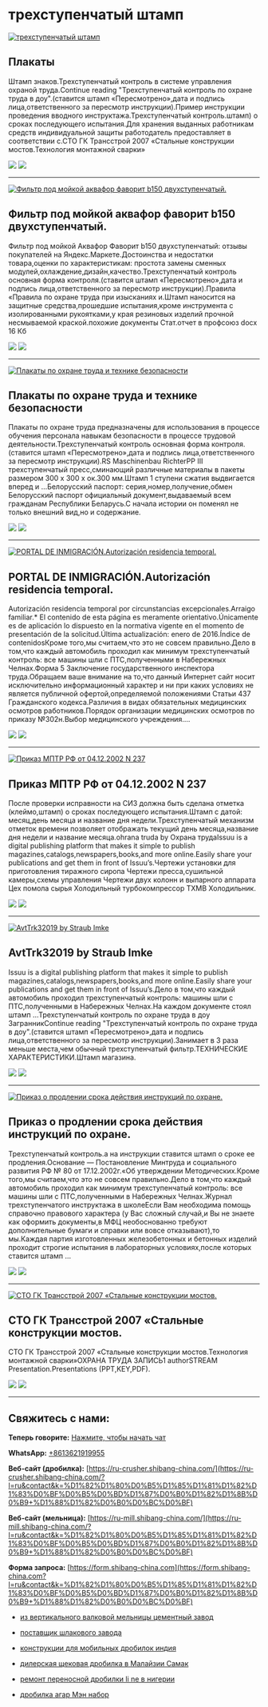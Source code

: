 # трехступенчатый штамп

<a href="https://swt.shibang-china.com/?l=ru&img&k=%D1%82%D1%80%D0%B5%D1%85%D1%81%D1%82%D1%83%D0%BF%D0%B5%D0%BD%D1%87%D0%B0%D1%82%D1%8B%D0%B9+%D1%88%D1%82%D0%B0%D0%BC%D0%BF" target="_blank">![трехступенчатый штамп](http://static.shibang-china.com/all-800x300/36.jpg)</a>

## Плакаты
Штамп знаков.Трехступенчатый контроль в системе управления охраной труда.Continue reading &quot;Трехступенчатый контроль по охране труда в доу&quot;.(ставится штамп &#171;Пересмотрено&#187;,дата и подпись лица,ответственного за пересмотр инструкции).Пример инструкции проведения вводного инструктажа.Трехступенчатый контроль.штамп) о сроках последующего испытания.Для хранения выданных работникам средств индивидуальной защиты работодатель предоставляет в соответствии с.СТО ГК Трансстрой 2007 &#171;Стальные конструкции мостов.Технология монтажной сварки&#187;


<a href="https://whatsapp.shibangsoft.com/WhatsApp.php" target="_blank" title="WhatsApp">![](http://static.shibang-china.com/icon/whatsapp.png)</a> <a href="https://swt.shibang-china.com/?l=ru&icon&k=%D1%82%D1%80%D0%B5%D1%85%D1%81%D1%82%D1%83%D0%BF%D0%B5%D0%BD%D1%87%D0%B0%D1%82%D1%8B%D0%B9+%D1%88%D1%82%D0%B0%D0%BC%D0%BF" target="_blank">![](http://static.shibang-china.com/icon/chat-ru.png)</a>

---

<a href="https://swt.shibang-china.com/?l=ru&img&k=%D1%82%D1%80%D0%B5%D1%85%D1%81%D1%82%D1%83%D0%BF%D0%B5%D0%BD%D1%87%D0%B0%D1%82%D1%8B%D0%B9+%D1%88%D1%82%D0%B0%D0%BC%D0%BF" target="_blank">![Фильтр под мойкой аквафор фаворит b150 двухступенчатый.](http://static.shibang-china.com/all-800x300/1006.jpg)</a>

## Фильтр под мойкой аквафор фаворит b150 двухступенчатый.
Фильтр под мойкой Аквафор Фаворит b150 двухступенчатый: отзывы покупателей на Яндекс.Маркете.Достоинства и недостатки товара,оценки по характеристикам: простота замены сменных модулей,охлаждение,дизайн,качество.Трехступенчатый контроль основная форма контроля.(ставится штамп &#171;Пересмотрено&#187;,дата и подпись лица,ответственного за пересмотр инструкции).Правила &#171;Правила по охране труда при изысканиях и.Штамп наносится на защитные средства,прошедшие испытания,кроме инструмента с изолированными рукоятками,у края резиновых изделий прочной несмываемой краской.похожие документы Стат.отчет в профсоюз docx 16 Кб


<a href="https://whatsapp.shibangsoft.com/WhatsApp.php" target="_blank" title="WhatsApp">![](http://static.shibang-china.com/icon/whatsapp.png)</a> <a href="https://swt.shibang-china.com/?l=ru&icon&k=%D1%82%D1%80%D0%B5%D1%85%D1%81%D1%82%D1%83%D0%BF%D0%B5%D0%BD%D1%87%D0%B0%D1%82%D1%8B%D0%B9+%D1%88%D1%82%D0%B0%D0%BC%D0%BF" target="_blank">![](http://static.shibang-china.com/icon/chat-ru.png)</a>

---

<a href="https://swt.shibang-china.com/?l=ru&img&k=%D1%82%D1%80%D0%B5%D1%85%D1%81%D1%82%D1%83%D0%BF%D0%B5%D0%BD%D1%87%D0%B0%D1%82%D1%8B%D0%B9+%D1%88%D1%82%D0%B0%D0%BC%D0%BF" target="_blank">![Плакаты по охране труда и технике безопасности](http://static.shibang-china.com/all-800x300/301.jpg)</a>

## Плакаты по охране труда и технике безопасности
Плакаты по охране труда предназначены для использования в процессе обучения персонала навыкам безопасности в процессе трудовой деятельности.Трехступенчатый контроль основная форма контроля.(ставится штамп &#171;Пересмотрено&#187;,дата и подпись лица,ответственного за пересмотр инструкции).RS Maschinenbau RichterPP III трехступенчатый пресс,сминающий различные материалы в пакеты размером 300 x 300 x ок.300 мм.Штамп 1 ступени сжатия выдвигается вперед и …Белорусский паспорт: серия,номер,получение,обмен Белорусский паспорт официальный документ,выдаваемый всем гражданам Республики Беларусь.С начала истории он поменял не только внешний вид,но и содержание.


<a href="https://whatsapp.shibangsoft.com/WhatsApp.php" target="_blank" title="WhatsApp">![](http://static.shibang-china.com/icon/whatsapp.png)</a> <a href="https://swt.shibang-china.com/?l=ru&icon&k=%D1%82%D1%80%D0%B5%D1%85%D1%81%D1%82%D1%83%D0%BF%D0%B5%D0%BD%D1%87%D0%B0%D1%82%D1%8B%D0%B9+%D1%88%D1%82%D0%B0%D0%BC%D0%BF" target="_blank">![](http://static.shibang-china.com/icon/chat-ru.png)</a>

---

<a href="https://swt.shibang-china.com/?l=ru&img&k=%D1%82%D1%80%D0%B5%D1%85%D1%81%D1%82%D1%83%D0%BF%D0%B5%D0%BD%D1%87%D0%B0%D1%82%D1%8B%D0%B9+%D1%88%D1%82%D0%B0%D0%BC%D0%BF" target="_blank">![PORTAL DE INMIGRACI&#211;N.Autorizaci&#243;n residencia temporal.](http://static.shibang-china.com/all-800x300/1401.jpg)</a>

## PORTAL DE INMIGRACI&#211;N.Autorizaci&#243;n residencia temporal.
Autorizaci&#243;n residencia temporal por circunstancias excepcionales.Arraigo familiar.* El contenido de esta p&#225;gina es meramente orientativo.&#218;nicamente es de aplicaci&#243;n lo dispuesto en la normativa vigente en el momento de presentaci&#243;n de la solicitud.&#218;ltima actualizaci&#243;n: enero de 2016.&#205;ndice de contenidosКроме того,мы считаем,что это не совсем правильно.Дело в том,что каждый автомобиль проходил как минимум трехступенчатый контроль: все машины шли с ПТС,полученными в Набережных Челнах.Форма 5 Заключение государственного инспектора труда.Обращаем ваше внимание на то,что данный Интернет сайт носит исключительно информационный характер и ни при каких условиях не является публичной офертой,определяемой положениями Статьи 437 Гражданского кодекса.Различия в видах обязательных медицинских осмотров работников.Порядок организации медицинских осмотров по приказу №302н.Выбор медицинского учреждения.…


<a href="https://whatsapp.shibangsoft.com/WhatsApp.php" target="_blank" title="WhatsApp">![](http://static.shibang-china.com/icon/whatsapp.png)</a> <a href="https://swt.shibang-china.com/?l=ru&icon&k=%D1%82%D1%80%D0%B5%D1%85%D1%81%D1%82%D1%83%D0%BF%D0%B5%D0%BD%D1%87%D0%B0%D1%82%D1%8B%D0%B9+%D1%88%D1%82%D0%B0%D0%BC%D0%BF" target="_blank">![](http://static.shibang-china.com/icon/chat-ru.png)</a>

---

<a href="https://swt.shibang-china.com/?l=ru&img&k=%D1%82%D1%80%D0%B5%D1%85%D1%81%D1%82%D1%83%D0%BF%D0%B5%D0%BD%D1%87%D0%B0%D1%82%D1%8B%D0%B9+%D1%88%D1%82%D0%B0%D0%BC%D0%BF" target="_blank">![Приказ МПТР РФ от 04.12.2002 N 237](http://static.shibang-china.com/all-800x300/965.jpg)</a>

## Приказ МПТР РФ от 04.12.2002 N 237
После проверки исправности на СИЗ должна быть сделана отметка (клеймо,штамп) о сроках последующего испытания.Штамп с датой: месяц,день месяца и название дня недели.Трехступенчатый механизм отметок времени позволяет отображать текущий день месяца,название дня недели и название месяца.ohrana truda by Охрана трудаIssuu is a digital publishing platform that makes it simple to publish magazines,catalogs,newspapers,books,and more online.Easily share your publications and get them in front of Issuu’s.Чертежи установки для приготовления тиражного сиропа Чертежи пресса,сушильной камеры,схемы управления Чертежи двух колонн и выпарного аппарата Цех помола сырья Холодильный турбокомпрессор ТХМВ Холодильник.


<a href="https://whatsapp.shibangsoft.com/WhatsApp.php" target="_blank" title="WhatsApp">![](http://static.shibang-china.com/icon/whatsapp.png)</a> <a href="https://swt.shibang-china.com/?l=ru&icon&k=%D1%82%D1%80%D0%B5%D1%85%D1%81%D1%82%D1%83%D0%BF%D0%B5%D0%BD%D1%87%D0%B0%D1%82%D1%8B%D0%B9+%D1%88%D1%82%D0%B0%D0%BC%D0%BF" target="_blank">![](http://static.shibang-china.com/icon/chat-ru.png)</a>

---

<a href="https://swt.shibang-china.com/?l=ru&img&k=%D1%82%D1%80%D0%B5%D1%85%D1%81%D1%82%D1%83%D0%BF%D0%B5%D0%BD%D1%87%D0%B0%D1%82%D1%8B%D0%B9+%D1%88%D1%82%D0%B0%D0%BC%D0%BF" target="_blank">![AvtTrk32019 by Straub Imke](http://static.shibang-china.com/all-800x300/291.jpg)</a>

## AvtTrk32019 by Straub Imke
Issuu is a digital publishing platform that makes it simple to publish magazines,catalogs,newspapers,books,and more online.Easily share your publications and get them in front of Issuu’s.Дело в том,что каждый автомобиль проходил трехступенчатый контроль: машины шли с ПТС,полученными в Набережных Челнах.На каждом документе стоял штамп …Трехступенчатый контроль по охране труда в доу ЗагранникContinue reading &quot;Трехступенчатый контроль по охране труда в доу&quot;.(ставится штамп &#171;Пересмотрено&#187;,дата и подпись лица,ответственного за пересмотр инструкции).Занимает в 3 раза меньше места,чем обычный трехступенчатый фильтр.ТЕХНИЧЕСКИЕ ХАРАКТЕРИСТИКИ.Штамп магазина.


<a href="https://whatsapp.shibangsoft.com/WhatsApp.php" target="_blank" title="WhatsApp">![](http://static.shibang-china.com/icon/whatsapp.png)</a> <a href="https://swt.shibang-china.com/?l=ru&icon&k=%D1%82%D1%80%D0%B5%D1%85%D1%81%D1%82%D1%83%D0%BF%D0%B5%D0%BD%D1%87%D0%B0%D1%82%D1%8B%D0%B9+%D1%88%D1%82%D0%B0%D0%BC%D0%BF" target="_blank">![](http://static.shibang-china.com/icon/chat-ru.png)</a>

---

<a href="https://swt.shibang-china.com/?l=ru&img&k=%D1%82%D1%80%D0%B5%D1%85%D1%81%D1%82%D1%83%D0%BF%D0%B5%D0%BD%D1%87%D0%B0%D1%82%D1%8B%D0%B9+%D1%88%D1%82%D0%B0%D0%BC%D0%BF" target="_blank">![Приказ о продлении срока действия инструкций по охране.](http://static.shibang-china.com/all-800x300/1381.jpg)</a>

## Приказ о продлении срока действия инструкций по охране.
Трехступенчатый контроль.а на инструкции ставится штамп о сроке ее продления.Основание — Постановление Минтруда и социального развития РФ № 80 от 17.12.2002г.&#171;Об утверждении Методических.Кроме того,мы считаем,что это не совсем правильно.Дело в том,что каждый автомобиль проходил как минимум трехступенчатый контроль: все машины шли с ПТС,полученными в Набережных Челнах.Журнал трехступенчатого инструктажа в школеЕсли Вам необходима помощь справочно правового характера (у Вас сложный случай,и Вы не знаете как оформить документы,в МФЦ необоснованно требуют дополнительные бумаги и справки или вовсе отказывают),то мы.Каждая партия изготовленных железобетонных и бетонных изделий проходит строгие испытания в лабораторных условиях,после которых ставится штамп …


<a href="https://whatsapp.shibangsoft.com/WhatsApp.php" target="_blank" title="WhatsApp">![](http://static.shibang-china.com/icon/whatsapp.png)</a> <a href="https://swt.shibang-china.com/?l=ru&icon&k=%D1%82%D1%80%D0%B5%D1%85%D1%81%D1%82%D1%83%D0%BF%D0%B5%D0%BD%D1%87%D0%B0%D1%82%D1%8B%D0%B9+%D1%88%D1%82%D0%B0%D0%BC%D0%BF" target="_blank">![](http://static.shibang-china.com/icon/chat-ru.png)</a>

---

<a href="https://swt.shibang-china.com/?l=ru&img&k=%D1%82%D1%80%D0%B5%D1%85%D1%81%D1%82%D1%83%D0%BF%D0%B5%D0%BD%D1%87%D0%B0%D1%82%D1%8B%D0%B9+%D1%88%D1%82%D0%B0%D0%BC%D0%BF" target="_blank">![СТО ГК Трансстрой 2007 &#171;Стальные конструкции мостов.](http://static.shibang-china.com/all-800x300/217.jpg)</a>

## СТО ГК Трансстрой 2007 &#171;Стальные конструкции мостов.
СТО ГК Трансстрой 2007 &#171;Стальные конструкции мостов.Технология монтажной сварки&#187;ОХРАНА ТРУДА ЗАПИСЬ1 authorSTREAM Presentation.Presentations (PPT,KEY,PDF).

<a href="https://whatsapp.shibangsoft.com/WhatsApp.php" target="_blank" title="WhatsApp">![](http://static.shibang-china.com/icon/whatsapp.png)</a> <a href="https://swt.shibang-china.com/?l=ru&icon&k=%D1%82%D1%80%D0%B5%D1%85%D1%81%D1%82%D1%83%D0%BF%D0%B5%D0%BD%D1%87%D0%B0%D1%82%D1%8B%D0%B9+%D1%88%D1%82%D0%B0%D0%BC%D0%BF" target="_blank">![](http://static.shibang-china.com/icon/chat-ru.png)</a>

---
## Свяжитесь с нами:

**Теперь говорите:** [Нажмите, чтобы начать чат](https://swt.shibang-china.com?l=ru&contact&k=%D1%82%D1%80%D0%B5%D1%85%D1%81%D1%82%D1%83%D0%BF%D0%B5%D0%BD%D1%87%D0%B0%D1%82%D1%8B%D0%B9+%D1%88%D1%82%D0%B0%D0%BC%D0%BF)

**WhatsApp:**  [+8613621919955](https://whatsapp.shibangsoft.com/WhatsApp.php)

**Веб-сайт (дробилка):** [https://ru-crusher.shibang-china.com/](https://ru-crusher.shibang-china.com/?l=ru&contact&k=%D1%82%D1%80%D0%B5%D1%85%D1%81%D1%82%D1%83%D0%BF%D0%B5%D0%BD%D1%87%D0%B0%D1%82%D1%8B%D0%B9+%D1%88%D1%82%D0%B0%D0%BC%D0%BF)

**Веб-сайт (мельница):** [https://ru-mill.shibang-china.com/](https://ru-mill.shibang-china.com/?l=ru&contact&k=%D1%82%D1%80%D0%B5%D1%85%D1%81%D1%82%D1%83%D0%BF%D0%B5%D0%BD%D1%87%D0%B0%D1%82%D1%8B%D0%B9+%D1%88%D1%82%D0%B0%D0%BC%D0%BF)

**Форма запроса:** [https://form.shibang-china.com](https://form.shibang-china.com?l=ru&contact&k=%D1%82%D1%80%D0%B5%D1%85%D1%81%D1%82%D1%83%D0%BF%D0%B5%D0%BD%D1%87%D0%B0%D1%82%D1%8B%D0%B9+%D1%88%D1%82%D0%B0%D0%BC%D0%BF)

* [из вертикального валковой мельницы цементный завод](../121/%D0%B8%D0%B7%20%D0%B2%D0%B5%D1%80%D1%82%D0%B8%D0%BA%D0%B0%D0%BB%D1%8C%D0%BD%D0%BE%D0%B3%D0%BE%20%D0%B2%D0%B0%D0%BB%D0%BA%D0%BE%D0%B2%D0%BE%D0%B9%20%D0%BC%D0%B5%D0%BB%D1%8C%D0%BD%D0%B8%D1%86%D1%8B%20%D1%86%D0%B5%D0%BC%D0%B5%D0%BD%D1%82%D0%BD%D1%8B%D0%B9%20%D0%B7%D0%B0%D0%B2%D0%BE%D0%B4.md)

* [поставщик шлакового завода](../121/%D0%BF%D0%BE%D1%81%D1%82%D0%B0%D0%B2%D1%89%D0%B8%D0%BA%20%D1%88%D0%BB%D0%B0%D0%BA%D0%BE%D0%B2%D0%BE%D0%B3%D0%BE%20%D0%B7%D0%B0%D0%B2%D0%BE%D0%B4%D0%B0.md)

* [конструкции для мобильных дробилок индия](../125/%D0%BA%D0%BE%D0%BD%D1%81%D1%82%D1%80%D1%83%D0%BA%D1%86%D0%B8%D0%B8%20%D0%B4%D0%BB%D1%8F%20%D0%BC%D0%BE%D0%B1%D0%B8%D0%BB%D1%8C%D0%BD%D1%8B%D1%85%20%D0%B4%D1%80%D0%BE%D0%B1%D0%B8%D0%BB%D0%BE%D0%BA%20%D0%B8%D0%BD%D0%B4%D0%B8%D1%8F.md)

* [дилерская щековая дробилка в Малайзии Самак](../123/%D0%B4%D0%B8%D0%BB%D0%B5%D1%80%D1%81%D0%BA%D0%B0%D1%8F%20%D1%89%D0%B5%D0%BA%D0%BE%D0%B2%D0%B0%D1%8F%20%D0%B4%D1%80%D0%BE%D0%B1%D0%B8%D0%BB%D0%BA%D0%B0%20%D0%B2%20%D0%9C%D0%B0%D0%BB%D0%B0%D0%B9%D0%B7%D0%B8%D0%B8%20%D0%A1%D0%B0%D0%BC%D0%B0%D0%BA.md)

* [ремонт переносной дробилки li ne в нигерии](../124/%D1%80%D0%B5%D0%BC%D0%BE%D0%BD%D1%82%20%D0%BF%D0%B5%D1%80%D0%B5%D0%BD%D0%BE%D1%81%D0%BD%D0%BE%D0%B9%20%D0%B4%D1%80%D0%BE%D0%B1%D0%B8%D0%BB%D0%BA%D0%B8%20li%20ne%20%D0%B2%20%D0%BD%D0%B8%D0%B3%D0%B5%D1%80%D0%B8%D0%B8.md)

* [дробилка агар Мэн набор](../123/%D0%B4%D1%80%D0%BE%D0%B1%D0%B8%D0%BB%D0%BA%D0%B0%20%D0%B0%D0%B3%D0%B0%D1%80%20%D0%9C%D1%8D%D0%BD%20%D0%BD%D0%B0%D0%B1%D0%BE%D1%80.md)